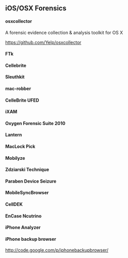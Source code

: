 ## iOS/OSX Forensics

#### osxcollector
A forensic evidence collection & analysis toolkit for OS X

https://github.com/Yelp/osxcollector

#### FTk
#### Cellebrite
#### Sleuthkit
#### mac-robber
#### CelleBrite UFED
#### iXAM
#### Oxygen Forensic Suite 2010
#### Lantern
#### MacLock Pick
#### Mobilyze
#### Zdziarski Technique
#### Paraben Device Seizure
#### MobileSyncBrowser
#### CellDEK
#### EnCase Ncutrino
#### iPhone Analyzer
#### iPhone backup browser
http://code.google.com/p/iphonebackupbrowser/
